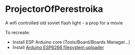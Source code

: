 # ProjectorOfPerestroika
A wifi controlled old soviet flash light - a prop for a movie

To recreate:
 * Install ESP Arduino core (Tools/Board/Boards Manager...)
 * Install [Arduino ESP8266 filesystem uploader](https://github.com/esp8266/arduino-esp8266fs-plugin)